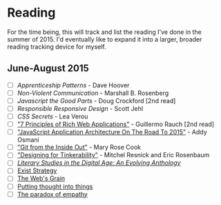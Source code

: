 # Reading
For the time being, this will track and list the reading I've done in the summer of 2015. I'd eventually like to expand it into a larger, broader reading tracking device for myself.

## June-August 2015
* [ ] *Apprenticeship Patterns* - Dave Hoover
* [ ] *Non-Violent Communication* - Marshall B. Rosenberg
* [ ] *Javascript the Good Parts* - Doug Crockford [2nd read]
* [ ] *Responsible Responsive Design* - Scott Jehl
* [ ] *CSS Secrets* - Lea Verou
* [ ] ["7 Principles of Rich Web Applications"](http://rauchg.com/2014/7-principles-of-rich-web-applications/) - Guillermo Rauch [2nd read]
* [ ] ["JavaScript Application Architecture On The Road To 2015"](https://medium.com/dev-channel/javascript-application-architecture-on-the-road-to-2015-d8125811101b) - Addy Osmani
* [ ] ["Git from the Inside Out"](https://codewords.recurse.com/issues/two/git-from-the-inside-out) - Mary Rose Cook
* [ ] ["Designing for Tinkerability"](http://web.media.mit.edu/~mres/papers/designing-for-tinkerability.pdf) - Mitchel Resnick and Eric Rosenbaum
* [ ] [*Literary Studies in the Digital Age: An Evolving Anthology*](https://dlsanthology.commons.mla.org/)
* [ ] [Exist Strategy](https://the-pastry-box-project.net/natasha-lampard/2015-march-27)
* [ ] [The Web's Grain](http://frankchimero.com/talks/the-webs-grain/transcript/)
* [ ] [Putting thought into things](https://ia.net/know-how/putting-thought-into-things)
* [ ] [The paradox of empathy](http://jenson.org/paradox/)
